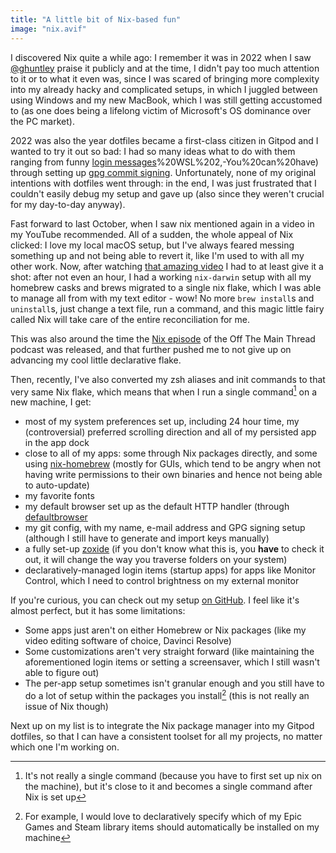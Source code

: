 ```yaml
---
title: "A little bit of Nix-based fun"
image: "nix.avif"
---
```


I discovered Nix quite a while ago: I remember it was in 2022 when I saw [@ghuntley](https://ghuntley.com/) praise it publicly and at the time, I didn't pay too much attention to it or to what it even was, since I was scared of bringing more complexity into my already hacky and complicated setups, in which I juggled between using Windows and my new MacBook, which I was still getting accustomed to (as one does being a lifelong victim of Microsoft's OS dominance over the PC market).

2022 was also the year dotfiles became a first-class citizen in Gitpod and I wanted to try it out so bad: I had so many ideas what to do with them ranging from funny [login messages](https://blog.trnck.dev/terminal-tricks/#:~:text=install%20powershell%2Dcore-,2)%20WSL%202,-You%20can%20have) through setting up [gpg commit signing](https://github.com/gitpod-io/gitpod/issues/666). Unfortunately, none of my original intentions with dotfiles went through: in the end, I was just frustrated that I couldn't easily debug my setup and gave up (also since they weren't crucial for my day-to-day anyway).

Fast forward to last October, when I saw nix mentioned again in a video in my YouTube recommended. All of a sudden, the whole appeal of Nix clicked: I love my local macOS setup, but I've always feared messing something up and not being able to revert it, like I'm used to with all my other work. Now, after watching [that amazing video](https://www.youtube.com/watch?v=Z8BL8mdzWHI) I had to at least give it a shot: after not even an hour, I had a working `nix-darwin` setup with all my homebrew casks and brews migrated to a single nix flake, which I was able to manage all from with my text editor - wow! No more `brew install`s and `uninstall`s, just change a text file, run a command, and this magic little fairy called Nix will take care of the entire reconciliation for me.

This was also around the time the [Nix episode](https://offthemainthread.tech/episode/nix/) of the Off The Main Thread podcast was released, and that further pushed me to not give up on advancing my cool little declarative flake.

Then, recently, I've also converted my zsh aliases and init commands to that very same Nix flake, which means that when I run a single command[^1] on a new machine, I get:

- most of my system preferences set up, including 24 hour time, my (controversial) preferred scrolling direction and all of my persisted app in the app dock
- close to all of my apps: some through Nix packages directly, and some using [nix-homebrew](https://github.com/zhaofengli/nix-homebrew) (mostly for GUIs, which tend to be angry when not having write permissions to their own binaries and hence not being able to auto-update)
- my favorite fonts
- my default browser set up as the default HTTP handler (through [defaultbrowser](https://github.com/kerma/defaultbrowser)
- my git config, with my name, e-mail address and GPG signing setup (although I still have to generate and import keys manually)
- a fully set-up [zoxide](https://github.com/ajeetdsouza/zoxide) (if you don't know what this is, you **have** to check it out, it will change the way you traverse folders on your system)
- declaratively-managed login items (startup apps) for apps like Monitor Control, which I need to control brightness on my external monitor

If you're curious, you can check out my setup [on GitHub](https://github.com/filiptronicek/nix/blob/main/flake.nix). I feel like it's almost perfect, but it has some limitations:

- Some apps just aren't on either Homebrew or Nix packages (like my video editing software of choice, Davinci Resolve)
- Some customizations aren't very straight forward (like maintaining the aforementioned login items or setting a screensaver, which I still wasn't able to figure out)
- The per-app setup sometimes isn't granular enough and you still have to do a lot of setup within the packages you install[^2] (this is not really an issue of Nix though)

Next up on my list is to integrate the Nix package manager into my Gitpod dotfiles, so that I can have a consistent toolset for all my projects, no matter which one I'm working on.

[^1]: It's not really a single command (because you have to first set up nix on the machine), but it's close to it and becomes a single command after Nix is set up
[^2]: For example, I would love to declaratively specify which of my Epic Games and Steam library items should automatically be installed on my machine

